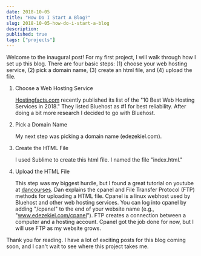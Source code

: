 ```yaml
---
date: 2018-10-05
title: "How Do I Start A Blog?"
slug: 2018-10-05-how-do-i-start-a-blog
description:
published: true
tags: ["projects"]
---
```


Welcome to the inaugural post! For my first project, I will walk through how I set up this blog. There are four basic steps: (1) choose your web hosting service, (2) pick a domain name, (3) create an html file, and (4) upload the file.

1. Choose a Web Hosting Service

    [Hostingfacts.com](https://hostingfacts.com/) recently published its list of the "10 Best Web Hosting Services in 2018." They listed Bluehost as #1 for best reliability. After doing a bit more research I decided to go with Bluehost.

1. Pick a Domain Name

    My next step was picking a domain name (edezekiel.com).
  
1. Create the HTML File

    I used Sublime to create this html file. I named the file "index.html."

1. Upload the HTML File

    This step was my biggest hurdle, but I found a great tutorial on youtube at [dancourses](https://www.youtube.com/watch?v=XUmfXTnFMuw). Dan explains the cpanel and File Transfer Protocol (FTP) methods for uploading a HTML file. Cpanel is a linux webhost used by Bluehost and other web hosting services. You can log into cpanel by adding "/cpanel" to the end of your website name (e.g., "www.edezekiel.com/cpanel"). FTP creates a connection between a computer and a hosting account. Cpanel got the job done for now, but I will use FTP as my website grows.

Thank you for reading. I have a lot of exciting posts for this blog coming soon, and I can't wait to see where this project takes me.
